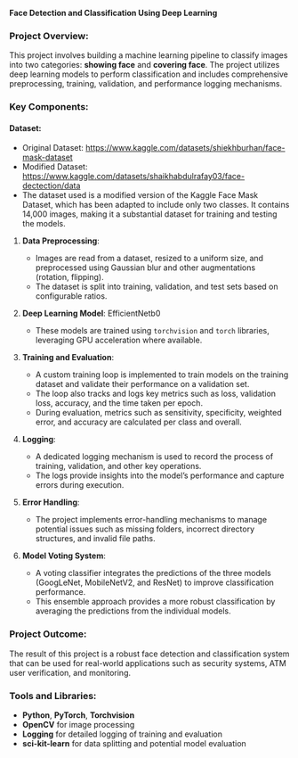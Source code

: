 **Face Detection and Classification Using Deep Learning**


### Project Overview:
This project involves building a machine learning pipeline to classify images into two categories: **showing face** and **covering face**. The project utilizes deep learning models to perform classification and includes comprehensive preprocessing, training, validation, and performance logging mechanisms.

### Key Components:

#### Dataset:

- Original Dataset: https://www.kaggle.com/datasets/shiekhburhan/face-mask-dataset
- Modified Dataset: https://www.kaggle.com/datasets/shaikhabdulrafay03/face-dectection/data
- The dataset used is a modified version of the Kaggle Face Mask Dataset, which has been adapted to include only two classes. It contains 14,000 images, making it a substantial dataset for training and testing the models.

1. **Data Preprocessing**:
   - Images are read from a dataset, resized to a uniform size, and preprocessed using Gaussian blur and other augmentations (rotation, flipping).
   - The dataset is split into training, validation, and test sets based on configurable ratios.

2. **Deep Learning Model**: EfficientNetb0 
   - These models are trained using `torchvision` and `torch` libraries, leveraging GPU acceleration where available.

3. **Training and Evaluation**:
   - A custom training loop is implemented to train models on the training dataset and validate their performance on a validation set.
   - The loop also tracks and logs key metrics such as loss, validation loss, accuracy, and the time taken per epoch.
   - During evaluation, metrics such as sensitivity, specificity, weighted error, and accuracy are calculated per class and overall.

4. **Logging**:
   - A dedicated logging mechanism is used to record the process of training, validation, and other key operations. 
   - The logs provide insights into the model’s performance and capture errors during execution.

5. **Error Handling**:
   - The project implements error-handling mechanisms to manage potential issues such as missing folders, incorrect directory structures, and invalid file paths.

6. **Model Voting System**:
   - A voting classifier integrates the predictions of the three models (GoogLeNet, MobileNetV2, and ResNet) to improve classification performance.
   - This ensemble approach provides a more robust classification by averaging the predictions from the individual models.

### Project Outcome:
The result of this project is a robust face detection and classification system that can be used for real-world applications such as security systems, ATM user verification, and monitoring.

### Tools and Libraries:

- **Python**, **PyTorch**, **Torchvision**
- **OpenCV** for image processing
- **Logging** for detailed logging of training and evaluation
- **sci-kit-learn** for data splitting and potential model evaluation

